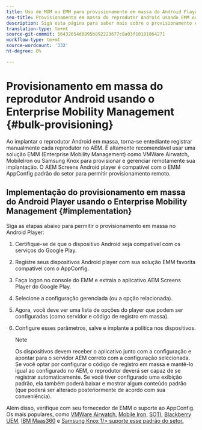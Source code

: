 ```yaml
---
title: Uso de MDM ou EMM para provisionamento em massa do Android Player
seo-title: Provisionamento em massa do reprodutor Android usando EMM ou MDM
description: Siga esta página para saber mais sobre o provisionamento em massa do Android Player usando EMM ou MDM
translation-type: tm+mt
source-git-commit: 56432654d0895b892223677c8a03f10181864271
workflow-type: tm+mt
source-wordcount: '332'
ht-degree: 0%

---
```



# Provisionamento em massa do reprodutor Android usando o Enterprise Mobility Management {#bulk-provisioning}

Ao implantar o reprodutor Android em massa, torna-se entediante registrar manualmente cada reprodutor no AEM. É altamente recomendável usar uma solução EMM (Enterprise Mobility Management) como VMWare Airwatch, MobileIron ou Samsung Knox para provisionar e gerenciar remotamente sua implantação. O AEM Screens Android player é compatível com o EMM AppConfig padrão do setor para permitir provisionamento remoto.

## Implementação do provisionamento em massa do Android Player usando o Enterprise Mobility Management {#implementation}

Siga as etapas abaixo para permitir o provisionamento em massa no Android Player:

1. Certifique-se de que o dispositivo Android seja compatível com os serviços do Google Play.
1. Registre seus dispositivos Android player com sua solução EMM favorita compatível com o AppConfig.
1. Faça logon no console do EMM e extraia o aplicativo AEM Screens Player do Google Play.
1. Selecione a configuração gerenciada (ou a opção relacionada).
1. Agora, você deve ver uma lista de opções do player que podem ser configuradas (como servidor e código de registro em massa).
1. Configure esses parâmetros, salve e implante a política nos dispositivos.

   >[!NOTE]
   >Os dispositivos devem receber o aplicativo junto com a configuração e apontar para o servidor AEM correto com a configuração selecionada. Se você optar por configurar o código de registro em massa e mantê-lo igual ao configurado no AEM, o reprodutor deverá ser capaz de se registrar automaticamente. Se você tiver configurado uma exibição padrão, ela também poderá baixar e mostrar algum conteúdo padrão (que poderá ser alterado posteriormente de acordo com sua conveniência).

Além disso, verifique com seu fornecedor de EMM o suporte ao AppConfig. Os mais populares, como [VMWare Airwatch](https://docs.samsungknox.com/admin/uem/vm-configure-appconfig.htm), [Mobile Iron](https://docs.samsungknox.com/admin/uem/mobileiron2-configure-appconfig.htm), [SOTI](https://docs.samsungknox.com/admin/uem/soti-configure-appconfig.htm), [Blackberry UEM](https://docs.samsungknox.com/admin/uem/bb-configure-appconfig.htm), [IBM Maas360](https://docs.samsungknox.com/admin/uem/ibm-configure-appconfig.htm) e [Samsung Knox 1/> suporte esse padrão do setor.](https://docs.samsungknox.com/admin/uem/km-configure-appconfig.htm)



